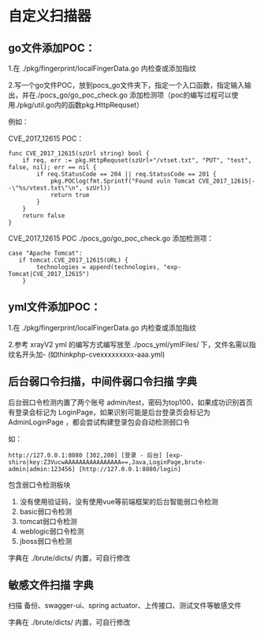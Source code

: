 # 自定义扫描器

## go文件添加POC：

1.在 ./pkg/fingerprint/localFingerData.go 内检查或添加指纹

2.写一个go文件POC，放到pocs_go文件夹下，指定一个入口函数，指定输入输出，并在./pocs_go/go_poc_check.go 添加检测项（poc的编写过程可以使用./pkg/util.go内的函数pkg.HttpRequset）

例如：

CVE_2017_12615 POC：
```
func CVE_2017_12615(szUrl string) bool {
	if req, err := pkg.HttpRequset(szUrl+"/vtset.txt", "PUT", "test", false, nil); err == nil {
		if req.StatusCode == 204 || req.StatusCode == 201 {
			pkg.POClog(fmt.Sprintf("Found vuln Tomcat CVE_2017_12615|--\"%s/vtest.txt\"\n", szUrl))
			return true
		}
	}
	return false
}
```

CVE_2017_12615 POC ./pocs_go/go_poc_check.go 添加检测项：
```
case "Apache Tomcat":
   if tomcat.CVE_2017_12615(URL) {
		technologies = append(technologies, "exp-Tomcat|CVE_2017_12615")
    }
```
## yml文件添加POC：
1.在 ./pkg/fingerprint/localFingerData.go 内检查或添加指纹

2.参考 xrayV2 yml 的编写方式编写放至 ./pocs_yml/ymlFiles/ 下，文件名需以指纹名开头加- (如thinkphp-cvexxxxxxxxx-aaa.yml)

## 后台弱口令扫描，中间件弱口令扫描 字典

后台弱口令检测内置了两个账号 admin/test，密码为top100，如果成功识别首页有登录会标记为 LoginPage，如果识别可能是后台登录页会标记为 AdminLoginPage ，都会尝试构建登录包会自动检测弱口令

如：

`http://127.0.0.1:8080 [302,200] [登录 - 后台] [exp-shiro|key:Z3VucwAAAAAAAAAAAAAAAA==,Java,LoginPage,brute-admin|admin:123456] [http://127.0.0.1:8080/login]`

包含弱口令检测板块
1. 没有使用验证码，没有使用vue等前端框架的后台智能弱口令检测
2. basic弱口令检测
3. tomcat弱口令检测
4. weblogic弱口令检测
5. jboss弱口令检测

字典在 ./brute/dicts/ 内置，可自行修改


##  敏感文件扫描 字典

扫描 备份、swagger-ui、spring actuator、上传接口、测试文件等敏感文件

字典在 ./brute/dicts/ 内置，可自行修改